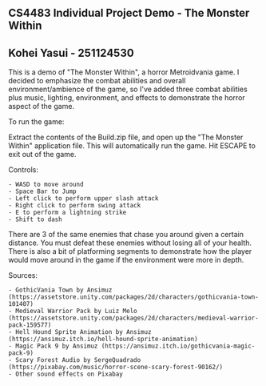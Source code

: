 ## CS4483 Individual Project Demo - The Monster Within

## Kohei Yasui - 251124530

This is a demo of "The Monster Within", a horror Metroidvania game. I decided to emphasize the combat abilities and overall environment/ambience of the game, so I've added three combat abilities plus music, lighting, environment, and effects to demonstrate the horror aspect of the game.

To run the game:

Extract the contents of the Build.zip file, and open up the "The Monster Within" application file. This will automatically run the game. Hit ESCAPE to exit out of the game.

Controls:

    - WASD to move around
    - Space Bar to Jump
    - Left click to perform upper slash attack
    - Right click to perform swing attack
    - E to perform a lightning strike
    - Shift to dash

There are 3 of the same enemies that chase you around given a certain distance. You must defeat these enemies without losing all of your health. There is also a bit of platforming segments to demonstrate how the player would move around in the game if the environment were more in depth.

Sources:

    - GothicVania Town by Ansimuz (https://assetstore.unity.com/packages/2d/characters/gothicvania-town-101407)
    - Medieval Warrior Pack by Luiz Melo (https://assetstore.unity.com/packages/2d/characters/medieval-warrior-pack-159577)
    - Hell Hound Sprite Animation by Ansimuz (https://ansimuz.itch.io/hell-hound-sprite-animation)
    - Magic Pack 9 by Ansimuz (https://ansimuz.itch.io/gothicvania-magic-pack-9)
    - Scary Forest Audio by SergeQuadrado (https://pixabay.com/music/horror-scene-scary-forest-90162/)
    - Other sound effects on Pixabay
